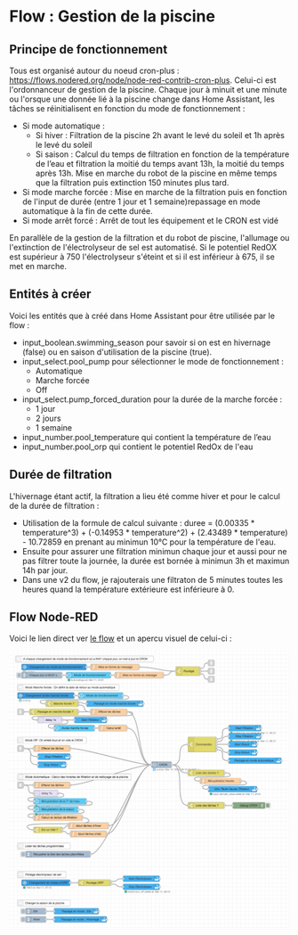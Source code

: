Flow : Gestion de la piscine
============================

## Principe de fonctionnement

Tous est organisé autour du noeud cron-plus : https://flows.nodered.org/node/node-red-contrib-cron-plus. Celui-ci est l'ordonnanceur de gestion de la piscine. Chaque jour à minuit et une minute ou l'orsque une donnée lié à la piscine change dans Home Assistant, les tâches se réinitialisent en fonction du mode de fonctionnement :
- Si mode automatique :
  - Si hiver : Filtration de la piscine 2h avant le levé du soleil et 1h après le levé du soleil
  - Si saison : Calcul du temps de filtration en fonction de la température de l’eau et filtration la moitié du temps avant 13h, la moitié du temps après 13h. Mise en marche du robot de la piscine en même temps que la filtration puis extinction 150 minutes plus tard.
- Si mode marche forcée : Mise en marche de la filtration puis en fonction de l'input de durée (entre 1 jour et 1 semaine)repassage en mode automatique à la fin de cette durée.
- Si mode arrêt forcé : Arrêt de tout les équipement et le CRON est vidé

En parallèle de la gestion de la filtration et du robot de piscine, l'allumage ou l'extinction de l'électrolyseur de sel est automatisé. Si le potentiel RedOX est supérieur à 750 l'électrolyseur s'éteint et si il est inférieur à 675, il se met en marche.

## Entités à créer

Voici les entités que à créé dans Home Assistant pour être utilisée par le flow :
- input_boolean.swimming_season pour savoir si on est en hivernage (false) ou en saison d'utilisation de la piscine (true).
- input_select.pool_pump pour sélectionner le mode de fonctionnement : 
  - Automatique
  - Marche forcée
  - Off
- input_select.pump_forced_duration pour la durée de la marche forcée :
  - 1 jour
  - 2 jours
  - 1 semaine
- input_number.pool_temperature qui contient la température de l’eau
- input_number.pool_orp qui contient le potentiel RedOx de l'eau

## Durée de filtration

L'hivernage étant actif, la filtration a lieu été comme hiver et pour le calcul de la durée de filtration :
- Utilisation de la formule de calcul suivante : duree = (0.00335 * temperature^3) + (-0.14953 * temperature^2) + (2.43489 * temperature) - 10.72859 en prenant au minimun 10°C pour la température de l'eau.
- Ensuite pour assurer une filtration minimun chaque jour et aussi pour ne pas filtrer toute la journée, la durée est bornée à minimun 3h et maximun 14h par jour.
- Dans une v2 du flow, je rajouterais une filtraton de 5 minutes toutes les heures quand la température extérieure est inférieure à 0.

## Flow Node-RED

Voici le lien direct ver [le flow](flow.json) et un apercu visuel de celui-ci :

![Flow](images/flow.png)

